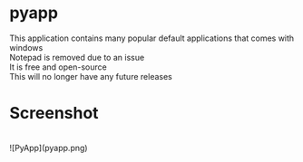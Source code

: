 # pyapp
This application contains many popular default applications that comes with windows
<br>
Notepad is removed due to an issue
<br>
It is free and open-source
<br>
This will no longer have any future releases
<br>
# Screenshot
<br>
![PyApp](pyapp.png)
